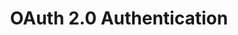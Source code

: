 ---
title: 'OAuth 2.0 Authentication'
name: 'OAuth 2.0 Authentication'

content_type: plugin

publisher: kong-inc
description: ''


products:
    - gateway

works_on:
    - on-prem

# topologies:
#    - hybrid
#    - db-less
#    - traditional

icon: oauth2.png
---